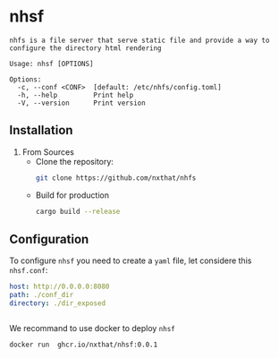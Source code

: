 # nhsf

```
nhfs is a file server that serve static file and provide a way to configure the directory html rendering

Usage: nhsf [OPTIONS]

Options:
  -c, --conf <CONF>  [default: /etc/nhfs/config.toml]
  -h, --help         Print help
  -V, --version      Print version
```

## Installation

1.  From Sources
    -   Clone the repository:
        ```sh
        git clone https://github.com/nxthat/nhfs
        ```
    -   Build for production
        ```sh
        cargo build --release
        ```


## Configuration

To configure `nhsf` you need to create a `yaml` file, let considere this `nhsf.conf`:

```yaml
host: http://0.0.0.0:8080
path: ./conf_dir
directory: ./dir_exposed
```

```

```

We recommand to use docker to deploy `nhsf`


```sh
docker run  ghcr.io/nxthat/nhsf:0.0.1
```
